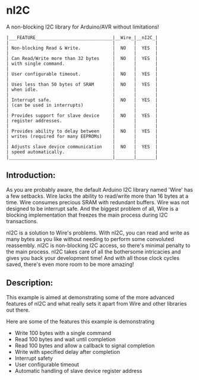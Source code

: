 # nI2C
A non-blocking I2C library for Arduino/AVR without limitations!

    |___FEATURE_____________________________|__Wire_|__nI2C_|
    |                                       |       |       |
    | Non-blocking Read & Write.            |  NO   |  YES  |
    |                                       |       |       |
    | Can Read/Write more than 32 bytes     |  NO   |  YES  |
    | with single command.                  |       |       |
    |                                       |       |       |
    | User configurable timeout.            |  NO   |  YES  |
    |                                       |       |       |
    | Uses less than 50 bytes of SRAM       |  NO   |  YES  |
    | when idle.                            |       |       |
    |                                       |       |       |
    | Interrupt safe.                       |  NO   |  YES  |
    | (can be used in interrupts)           |       |       |
    |                                       |       |       |
    | Provides support for slave device     |  NO   |  YES  |
    | register addresses.                   |       |       |
    |                                       |       |       |
    | Provides ability to delay between     |  NO   |  YES  |
    | writes (required for many EEPROMs)    |       |       |
    |                                       |       |       |
    | Adjusts slave device communication    |  NO   |  YES  |
    | speed automatically.                  |       |       |
    |_______________________________________|_______|_______|
 
 Introduction:
--------------------------------------------------------------------------------
 As you are probably aware, the default Arduino I2C library named 'Wire' has
 a few setbacks. Wire lacks the ability to read/write more than 16 bytes at a
 time. Wire consumes precious SRAM with redundant buffers. Wire was not designed
 to be interrupt safe. And the biggest problem of all, Wire is a blocking
 implementation that freezes the main process during I2C transactions.
 
 nI2C is a solution to Wire's problems. With nI2C, you can read and write as
 many bytes as you like without needing to perform some convoluted reassembly.
 nI2C is non-blocking I2C access, so there's minimal penalty to the main
 process. nI2C takes care of all the bothersome intricacies and gives you back
 your development time! And with all those clock cycles saved, there's even more
 room to be more amazing! 
 
 Description:
--------------------------------------------------------------------------------
 This example is aimed at demonstrating some of the more advanced features
 of nI2C and what really sets it apart from Wire and other libraries out there.
 
 Here are some of the features this example is demonstrating
 * Write 100 bytes with a single command
 * Read 100 bytes and wait until completion
 * Read 100 bytes and allow a callback to signal completion
 * Write with specified delay after completion
 * Interrupt safety
 * User configurable timeout
 * Automatic handling of slave device register address
 
